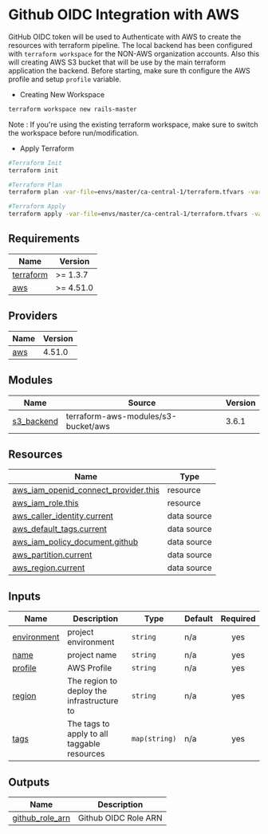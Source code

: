 # Github OIDC Integration with AWS
GitHub OIDC token will be used to Authenticate with AWS to create the resources with terraform pipeline. The local backend has been configured with `terraform workspace` for the NON-AWS organization accounts. Also this will creating AWS S3 bucket that will be use by the main terraform application the backend. Before starting, make sure th configure the AWS profile and setup `profile` variable.

* Creating New Workspace

```bash
terraform workspace new rails-master
```
Note : If you're using the existing terraform workspace, make sure to switch the workspace before run/modification.
* Apply Terraform 

```bash
#Terraform Init
terraform init

#Terraform Plan
terraform plan -var-file=envs/master/ca-central-1/terraform.tfvars -var-file=envs/master/global/terraform.tfvars

#Terraform Apply
terraform apply -var-file=envs/master/ca-central-1/terraform.tfvars -var-file=envs/master/global/terraform.tfvars --auto-approve
```

<!-- BEGIN_TF_DOCS -->
## Requirements

| Name | Version |
|------|---------|
| <a name="requirement_terraform"></a> [terraform](#requirement\_terraform) | >= 1.3.7 |
| <a name="requirement_aws"></a> [aws](#requirement\_aws) | >= 4.51.0 |

## Providers

| Name | Version |
|------|---------|
| <a name="provider_aws"></a> [aws](#provider\_aws) | 4.51.0 |

## Modules

| Name | Source | Version |
|------|--------|---------|
| <a name="module_s3_backend"></a> [s3\_backend](#module\_s3\_backend) | terraform-aws-modules/s3-bucket/aws | 3.6.1 |

## Resources

| Name | Type |
|------|------|
| [aws_iam_openid_connect_provider.this](https://registry.terraform.io/providers/hashicorp/aws/latest/docs/resources/iam_openid_connect_provider) | resource |
| [aws_iam_role.this](https://registry.terraform.io/providers/hashicorp/aws/latest/docs/resources/iam_role) | resource |
| [aws_caller_identity.current](https://registry.terraform.io/providers/hashicorp/aws/latest/docs/data-sources/caller_identity) | data source |
| [aws_default_tags.current](https://registry.terraform.io/providers/hashicorp/aws/latest/docs/data-sources/default_tags) | data source |
| [aws_iam_policy_document.github](https://registry.terraform.io/providers/hashicorp/aws/latest/docs/data-sources/iam_policy_document) | data source |
| [aws_partition.current](https://registry.terraform.io/providers/hashicorp/aws/latest/docs/data-sources/partition) | data source |
| [aws_region.current](https://registry.terraform.io/providers/hashicorp/aws/latest/docs/data-sources/region) | data source |

## Inputs

| Name | Description | Type | Default | Required |
|------|-------------|------|---------|:--------:|
| <a name="input_environment"></a> [environment](#input\_environment) | project environment | `string` | n/a | yes |
| <a name="input_name"></a> [name](#input\_name) | project name | `string` | n/a | yes |
| <a name="input_profile"></a> [profile](#input\_profile) | AWS Profile | `string` | n/a | yes |
| <a name="input_region"></a> [region](#input\_region) | The region to deploy the infrastructure to | `string` | n/a | yes |
| <a name="input_tags"></a> [tags](#input\_tags) | The tags to apply to all taggable resources | `map(string)` | n/a | yes |

## Outputs

| Name | Description |
|------|-------------|
| <a name="output_github_role_arn"></a> [github\_role\_arn](#output\_github\_role\_arn) | Github OIDC Role ARN |
<!-- END_TF_DOCS -->